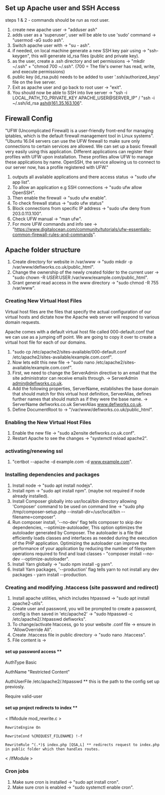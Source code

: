 ## Set up Apache user and SSH Access
steps 1 & 2 - commands should be run as root user.
1) create new apache user -> "adduser ash"
2) adds user as a 'superuser', user will be able to use 'sudo' command -> "usermod -aG sudo ash".
3) Switch apache user with -> "su - ash". 
4) if needed, on local machine generate a new SSH key pair using -> "ssh-keygen", this will generate id_rsa files (public and private key).
5) as the user, create a .ssh directory and set permissions -> "mkdir ~/.ssh" + "chmod 700 ~/.ssh". (700 = The file's owner has read, write, and execute permissions)
6) public key (id_rsa.pub) needs to be added to user '.ssh/authorized_keys' file on the live server.
7) Exit as apache user and go back to root user -> "exit".
8) You should now be able to SSH into live server -> "ssh -i LOCAL_PATH_TO_PRIVATE_KEY APACHE_USER@SERVER_IP" / "ssh -i ~/.ssh/id_rsa ash@161.35.163.106".

## Firewall Config
"UFW (Uncomplicated Firewall) is a user-friendly front-end for managing iptables, which is the default firewall management tool in Linux systems".
"Ubuntu 16.04 servers can use the UFW firewall to make sure only connections to certain services are allowed. We can set up a basic firewall very easily using this application.
Different applications can register their profiles with UFW upon installation. These profiles allow UFW to manage these applications by name. OpenSSH, the service allowing us to connect to our server now, has a profile registered with UFW."

1) outputs all available applications and there access status -> "sudo ufw app list".
2) To allow an application e.g SSH connections -> "sudo ufw allow OpenSSH".
3) Then enable the firewall -> "sudo ufw enable".
4) To check firewall status -> "sudo ufw status"
5) Block connections from specific IP address -> "sudo ufw deny from 203.0.113.100".
6) Check UFW manual -> "man ufw".
7) For more UFW commands and info see -> "https://www.digitalocean.com/community/tutorials/ufw-essentials-common-firewall-rules-and-commands".

## Apache folder structure
1) Create directory for website in /var/www -> "sudo mkdir -p /var/www/defiworks.co.uk/public_html".
2) Change the ownership of the newly created folder to the current user -> "sudo chown -R $USER:$USER /var/www/example.com/public_html".
3) Grant general read access in the www directory -> "sudo chmod -R 755 /var/www".

### Creating New Virtual Host Files
Virtual host files are the files that specify the actual configuration of our virtual hosts and dictate how the Apache web server will respond to various domain requests.

Apache comes with a default virtual host file called 000-default.conf that we can use as a jumping off point. We are going to copy it over to create a virtual host file for each of our domains.

1) "sudo cp /etc/apache2/sites-available/000-default.conf /etc/apache2/sites-available/example.com.conf".
2) Now lets edit this new file -> "sudo nano /etc/apache2/sites-available/example.com.conf".
3) First, we need to change the ServerAdmin directive to an email that the site administrator can receive emails through. -> ServerAdmin admin@defiworks.co.uk.
4) Add the following properties, ServerName, establishes the base domain that should match for this virtual host definition, ServerAlias, defines further names that should match as if they were the base name. -> ServerName defiworks.co.uk ServerAlias www.defiworks.co.uk.
5) Define DocumentRoot to -> "/var/www/defiworks.co.uk/public_html".

### Enabling the New Virtual Host Files
1) Enable the new file -> "sudo a2ensite defiworks.co.uk.conf".
2) Restart Apache to see the changes -> "systemctl reload apache2".

### activating/renewing ssl
1) "certbot --apache -d example.com -d www.example.com".

### Installing dependencies and packages
1) Install node -> "sudo apt install nodejs".
2) Install npm -> "sudo apt install npm". (maybe not required if node already installed).
3) Install Composer globally into usr/local/bin directory allowing 'Composer' command to be used on command line -> "sudo php /tmp/composer-setup.php --install-dir=/usr/local/bin --filename=composer".
4) Run composer install, '--no-dev' flag tells composer to skip dev dependencies, --optimize-autoloader, This option optimizes the autoloader generated by Composer. The autoloader is a file that efficiently loads classes and interfaces as needed during the execution of the PHP application. Optimizing the autoloader can improve the performance of your application by reducing the number of filesystem operations required to find and load classes - "composer install --no-dev --optimize-autoloader".
5) Install Yarn globally -> "sudo npm install -g yarn".
6) Install Yarn packages, '--production' flag tells yarn to not install any dev packages - yarn install --production.

### Creating and modifying .htaccess (site password and redirect)
1) Install apache utilities, which includes htpasswd -> "sudo apt install apache2-utils".
2) Create user and password, you will be prompted to create a password, config is then saved in 'etc/apache2' -> "sudo htpasswd -c /etc/apache2/.htpasswd defiworks".
3) To change/activate htaccess, go to your website .conf file -> ensure in <Directory> "AllowOverride All".
4) Create .htaccess file in public directory -> "sudo nano .htaccess".
5) File content is ->

#### set up password access **

AuthType Basic

AuthName "Restricted Content"

AuthUserFile /etc/apache2/.htpasswd ** this is the path to the config set up previosly.

Require valid-user


#### set up project redirects to index **

< IfModule mod_rewrite.c >
  
    RewriteEngine On
    
    RewriteCond %{REQUEST_FILENAME} !-f
    
    RewriteRule ^(.*)$ index.php [QSA,L] ** redirects request to index.php in public folder which then handles routes.
    
< /IfModule >

### Cron jobs
1) Make sure cron is installed -> "sudo apt install cron".
1) Make sure cron is enabled -> "sudo systemctl enable cron".

